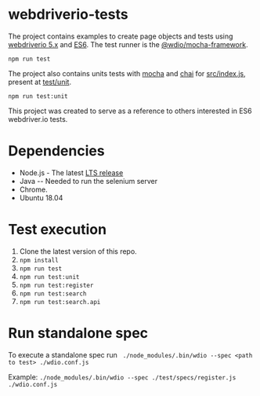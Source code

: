 # webdriverio-tests

The project contains examples to create page objects and tests using [webdriverio 5.x](https://www.npmjs.com/package/webdriverio) and [ES6](http://es6-features.org/#Constants). The test runner is the [@wdio/mocha-framework](https://www.npmjs.com/package/@wdio/mocha-framework). 
```
npm run test
```
The project also contains units tests with [mocha](https://www.npmjs.com/package/mocha) and [chai](https://www.npmjs.com/package/chai) for [src/index.js](https://github.com/mir-nawaz/webdriverio-tests/blob/master/src/index.js), present at [test/unit](https://github.com/mir-nawaz/webdriverio-tests/blob/master/test/unit/index.spec.js). 
```
npm run test:unit
```
This project was created to serve as a reference to others interested in ES6 webdriver.io tests.

# Dependencies
* Node.js - The latest [LTS release](https://nodejs.org/en/)
* Java -- Needed to run the selenium server
* Chrome.
* Ubuntu 18.04 

# Test execution
1) Clone the latest version of this repo.
2) ```npm install```
3) ```npm run test```
4) ```npm run test:unit```
5) ```npm run test:register```
6) ```npm run test:search```
7) ```npm run test:search.api```

# Run standalone spec
To execute a standalone spec run  ``` ./node_modules/.bin/wdio --spec <path to test> ./wdio.conf.js```

Example:
```./node_modules/.bin/wdio --spec ./test/specs/register.js ./wdio.conf.js```